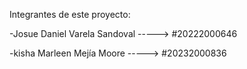 Integrantes de este proyecto:

-Josue Daniel Varela Sandoval -----> #20222000646

-kisha Marleen Mejía Moore  -----> #20232000836
